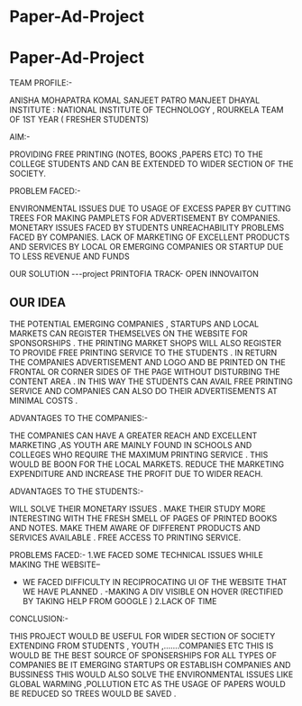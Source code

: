 # Paper-Ad-Project
# Paper-Ad-Project
TEAM PROFILE:-

ANISHA MOHAPATRA 
KOMAL 
SANJEET  PATRO
MANJEET DHAYAL
INSTITUTE : NATIONAL INSTITUTE OF TECHNOLOGY , ROURKELA 
TEAM OF 1ST YEAR ( FRESHER STUDENTS)

AIM:-

PROVIDING FREE PRINTING (NOTES, BOOKS ,PAPERS ETC)
TO THE COLLEGE STUDENTS AND CAN BE EXTENDED TO WIDER SECTION OF THE  SOCIETY.

PROBLEM FACED:-

ENVIRONMENTAL ISSUES DUE TO USAGE OF EXCESS PAPER BY CUTTING TREES FOR MAKING PAMPLETS FOR ADVERTISEMENT BY COMPANIES.
MONETARY ISSUES FACED BY STUDENTS
UNREACHABILITY PROBLEMS FACED BY COMPANIES.
LACK OF MARKETING OF EXCELLENT PRODUCTS AND SERVICES  BY LOCAL OR EMERGING COMPANIES OR STARTUP DUE TO LESS REVENUE AND FUNDS

OUR SOLUTION ---project PRINTOFIA
                TRACK- OPEN INNOVAITON 


OUR    IDEA
----------------------------------------------
 THE POTENTIAL EMERGING COMPANIES , STARTUPS AND LOCAL MARKETS CAN REGISTER THEMSELVES ON THE WEBSITE FOR SPONSORSHIPS .
THE PRINTING MARKET SHOPS WILL ALSO REGISTER TO PROVIDE FREE PRINTING SERVICE TO THE STUDENTS .
IN RETURN THE COMPANIES ADVERTISEMENT AND LOGO AND BE PRINTED ON THE FRONTAL OR CORNER SIDES OF THE PAGE WITHOUT DISTURBING THE CONTENT AREA .
IN THIS WAY THE STUDENTS CAN AVAIL FREE PRINTING SERVICE AND COMPANIES CAN ALSO DO THEIR ADVERTISEMENTS AT MINIMAL COSTS .

ADVANTAGES TO THE COMPANIES:-

THE COMPANIES CAN HAVE A GREATER REACH  AND EXCELLENT MARKETING ,AS  YOUTH ARE MAINLY FOUND IN SCHOOLS AND COLLEGES WHO REQUIRE THE MAXIMUM PRINTING SERVICE .
THIS WOULD BE  BOON FOR   THE LOCAL MARKETS.
REDUCE THE MARKETING EXPENDITURE AND INCREASE THE PROFIT DUE TO WIDER REACH.

ADVANTAGES TO THE STUDENTS:-

WILL SOLVE THEIR MONETARY ISSUES .
MAKE THEIR STUDY MORE INTERESTING WITH THE FRESH SMELL OF PAGES OF  PRINTED BOOKS AND NOTES.
MAKE THEM AWARE OF DIFFERENT PRODUCTS AND SERVICES AVAILABLE .
FREE ACCESS TO PRINTING SERVICE.

PROBLEMS FACED:-
1.WE FACED SOME TECHNICAL ISSUES WHILE MAKING THE WEBSITE–
- WE FACED DIFFICULTY IN RECIPROCATING UI OF THE WEBSITE THAT WE HAVE PLANNED .
-MAKING A DIV VISIBLE ON HOVER (RECTIFIED BY TAKING HELP  FROM GOOGLE )
2.LACK OF TIME 

CONCLUSION:-

THIS PROJECT WOULD BE USEFUL FOR WIDER SECTION OF SOCIETY  EXTENDING FROM STUDENTS , YOUTH ,…….COMPANIES ETC
THIS IS WOULD BE  THE BEST SOURCE OF SPONSERSHIPS  FOR ALL TYPES OF COMPANIES BE IT EMERGING STARTUPS OR ESTABLISH COMPANIES AND BUSSINESS
THIS WOULD ALSO SOLVE THE ENVIRONMENTAL ISSUES LIKE GLOBAL WARMING ,POLLUTION ETC AS THE USAGE OF PAPERS WOULD BE REDUCED SO TREES WOULD BE SAVED .
